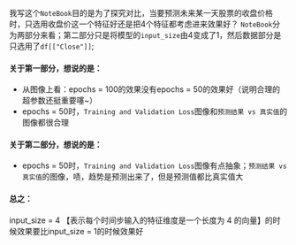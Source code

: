 我写这个`NoteBook`目的是为了探究对比，当要预测未来某一天股票的收盘价格时，只选用收盘价这一个特征好还是把4个特征都考虑进来效果好？
`NoteBook`分为两部分来看；第二部分只是将模型的`input_size`由4变成了1，然后数据部分是只选用了`df[["Close"]]`;
#### 关于第一部分，想说的是：
- 从图像上看：epochs = 100的效果没有epochs = 50的效果好（说明合理的超参数还挺重要噻~）
- epochs = 50时，`Training and Validation Loss`图像和`预测结果 vs 真实值`的图像都很合理

#### 关于第二部分，想说的是：
- epochs = 50时，`Training and Validation Loss`图像有点抽象；`预测结果 vs 真实值`的图像，啧，趋势是预测出来了，但是预测值都比真实值大

#### 总之：
input_size = 4 【表示每个时间步输入的特征维度是一个长度为 4 的向量】的时候效果要比input_size = 1的时候效果好